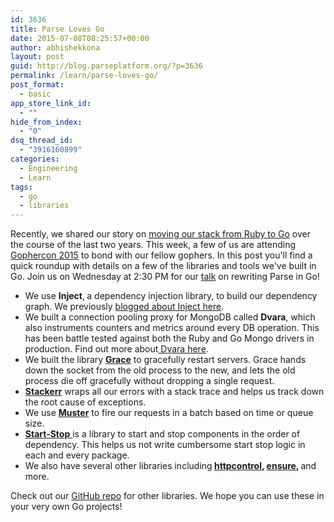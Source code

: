 ```yaml
---
id: 3636
title: Parse Loves Go
date: 2015-07-08T08:25:57+00:00
author: abhishekkona
layout: post
guid: http://blog.parseplatform.org/?p=3636
permalink: /learn/parse-loves-go/
post_format:
  - basic
app_store_link_id:
  - ""
hide_from_index:
  - "0"
dsq_thread_id:
  - "3916160899"
categories:
  - Engineering
  - Learn
tags:
  - go
  - libraries
---
```

Recently, we shared our story on [moving our stack from Ruby to Go](http://blog.parseplatform.org/learn/how-we-moved-our-api-from-ruby-to-go-and-saved-our-sanity/) over the course of the last two years. This week, a few of us are attending [Gophercon 2015](http://www.gophercon.com/) to bond with our fellow gophers. In this post you'll find a quick roundup with details on a few of the libraries and tools we've built in Go. Join us on Wednesday at 2:30 PM for our [talk](http://www.gophercon.com/talks/rebuilding-parse/) on rewriting Parse in Go!

<ul class="standard-list">
  <li>
    We use <b>Inject</b>,<b> </b>a dependency injection library, to build our dependency graph. We previously <a href="http://blog.parseplatform.org/learn/engineering/dependency-injection-with-go/">blogged about Inject here</a>.
  </li>
  <li>
    We built a connection pooling proxy for MongoDB called <b>Dvara</b>, which also instruments counters and metrics around every DB operation. This has been battle tested against both the Ruby and Go Mongo drivers in production. Find out more about<a href="http://blog.parseplatform.org/learn/engineering/dvara/"> Dvara here</a>.
  </li>
  <li>
    We built the library <a href="https://github.com/facebookgo/grace"><b>Grace</b></a> to gracefully restart servers. Grace hands down the socket from the old process to the new, and lets the old process die off gracefully without dropping a single request.
  </li>
  <li>
    <a href="http://github.com/facebookgo/stackerr"><b>Stackerr</b></a> wraps all our errors with a stack trace and helps us track down the root cause of exceptions.
  </li>
  <li>
    We use <a href="http://github.com/facebookgo/muster"><b>Muster</b></a> to fire our requests in a batch based on time or queue size.
  </li>
  <li>
    <a href="http://github.com/facebookgo/startstop"><b>Start-Stop</b> </a>is a library to start and stop components in the order of dependency. This helps us not write cumbersome start stop logic in each and every package.
  </li>
  <li>
    We also have several other libraries including<b> <a href="http://github.com/facebookgo/httpcontrol">httpcontrol</a>, <a href="http://github.com/facebookgo/ensure">ensure</a>, </b>and more.
  </li>
</ul>

Check out our [GitHub repo](http://github.com/facebookgo/) for other libraries. We hope you can use these in your very own Go projects!